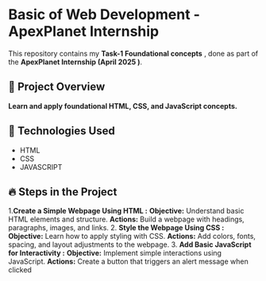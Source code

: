 # Basic of Web Development - ApexPlanet Internship

This repository contains my **Task-1 Foundational concepts** , done as part of the **ApexPlanet Internship (April 2025 )**.

## 📌 Project Overview
**Learn and apply foundational HTML, CSS, and JavaScript concepts.**

## 🚀 Technologies Used
- HTML
- CSS
- JAVASCRIPT

## 🔥 Steps in the Project
1.**Create a Simple Webpage Using HTML :** **Objective:** Understand basic HTML elements and structure.
                                           **Actions:** Build a webpage with headings, paragraphs, images, and links.
2. **Style the Webpage Using CSS :** **Objective:** Learn how to apply styling with CSS.
                                     **Actions:** Add colors, fonts, spacing, and layout adjustments to the webpage.
3. **Add Basic JavaScript for Interactivity :**  **Objective:** Implement simple interactions using JavaScript.
                                                 **Actions:** Create a button that triggers an alert message when clicked


